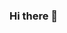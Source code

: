 ### Hi there 👋

<!--
**NatanVieira/NatanVieira** is a ✨ _special_ ✨ repository because its `README.md` (this file) appears on your GitHub profile.

Here are some ideas to get you started:

- 🔭 I’m currently working on Progress 4GL
- 🌱 I’m currently learning .NET Core and Angular
- 👯 I’m looking to collaborate on .NET Core/Angular and Progress 4GL Projects
- 💬 Ask me about Progress 4GL
- 📫 How to reach me: [![Linkedin Badge](https://img.shields.io/badge/-LinkedIn-blue?style=flat-square&logo=Linkedin&logoColor=white&link=https://www.linkedin.com/in/natanael-vieira-688529138/)](https://www.linkedin.com/in/natanael-vieira-688529138/)
-->
